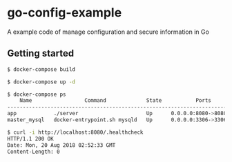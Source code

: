# go-config-example
A example code of manage configuration and secure information in Go

## Getting started

```bash
$ docker-compose build

$ docker-compose up -d

$ docker-compose ps
    Name                 Command             State           Ports         
---------------------------------------------------------------------------
app            ./server                      Up      0.0.0.0:8080->8080/tcp
master_mysql   docker-entrypoint.sh mysqld   Up      0.0.0.0:3306->3306/tcp

$ curl -i http://localhost:8080/.healthcheck
HTTP/1.1 200 OK
Date: Mon, 20 Aug 2018 02:52:33 GMT
Content-Length: 0
```
